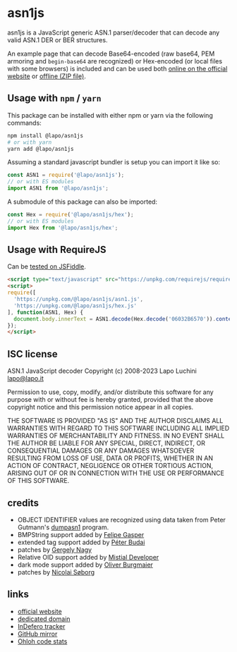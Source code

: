 asn1js
======

asn1js is a JavaScript generic ASN.1 parser/decoder that can decode any valid ASN.1 DER or BER structures.

An example page that can decode Base64-encoded (raw base64, PEM armoring and `begin-base64` are recognized) or Hex-encoded (or local files with some browsers) is included and can be used both [online on the official website](https://lapo.it/asn1js/) or [offline (ZIP file)](https://lapo.it/asn1js/asn1js.zip).

Usage with `npm` / `yarn`
-------------------------

This package can be installed with either npm or yarn via the following commands:

```sh
npm install @lapo/asn1js
# or with yarn
yarn add @lapo/asn1js
```

Assuming a standard javascript bundler is setup you can import it like so:

```js
const ASN1 = require('@lapo/asn1js');
// or with ES modules
import ASN1 from '@lapo/asn1js';
```

A submodule of this package can also be imported:

```js
const Hex = require('@lapo/asn1js/hex');
// or with ES modules
import Hex from '@lapo/asn1js/hex';
```

Usage with RequireJS
--------------------

Can be [tested on JSFiddle](https://jsfiddle.net/lapo/tmdq35ug/).

```html
<script type="text/javascript" src="https://unpkg.com/requirejs/require.js"></script>
<script>
require([
  'https://unpkg.com/@lapo/asn1js/asn1.js',
  'https://unpkg.com/@lapo/asn1js/hex.js'
], function(ASN1, Hex) {
  document.body.innerText = ASN1.decode(Hex.decode('06032B6570')).content();
});
</script>
```

ISC license
-----------

ASN.1 JavaScript decoder Copyright (c) 2008-2023 Lapo Luchini <lapo@lapo.it>

Permission to use, copy, modify, and/or distribute this software for any purpose with or without fee is hereby granted, provided that the above copyright notice and this permission notice appear in all copies.

THE SOFTWARE IS PROVIDED "AS IS" AND THE AUTHOR DISCLAIMS ALL WARRANTIES WITH REGARD TO THIS SOFTWARE INCLUDING ALL IMPLIED WARRANTIES OF MERCHANTABILITY AND FITNESS. IN NO EVENT SHALL THE AUTHOR BE LIABLE FOR ANY SPECIAL, DIRECT, INDIRECT, OR CONSEQUENTIAL DAMAGES OR ANY DAMAGES WHATSOEVER RESULTING FROM LOSS OF USE, DATA OR PROFITS, WHETHER IN AN ACTION OF CONTRACT, NEGLIGENCE OR OTHER TORTIOUS ACTION, ARISING OUT OF OR IN CONNECTION WITH THE USE OR PERFORMANCE OF THIS SOFTWARE.

credits
-------

- OBJECT IDENTIFIER values are recognized using data taken from Peter Gutmann's [dumpasn1](https://www.cs.auckland.ac.nz/~pgut001/#standards) program.
- BMPString support added by [Felipe Gasper](https://github.com/FGasper)
- extended tag support added by [Péter Budai](https://www.peterbudai.eu/)
- patches by [Gergely Nagy](https://github.com/ngg)
- Relative OID support added by [Mistial Developer](https://github.com/mistial-dev)
- dark mode support added by [Oliver Burgmaier](https://github.com/olibu/)
- patches by [Nicolai Søborg](https://github.com/NicolaiSoeborg)

links
-----

- [official website](https://lapo.it/asn1js/)
- [dedicated domain](https://asn1js.eu/)
- [InDefero tracker](http://idf.lapo.it/p/asn1js/)
- [GitHub mirror](https://github.com/lapo-luchini/asn1js)
- [Ohloh code stats](https://www.openhub.net/p/asn1js)
